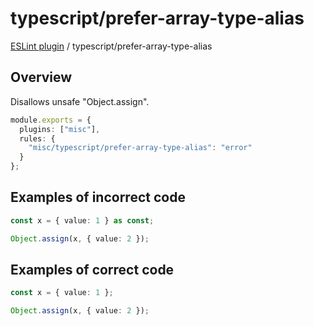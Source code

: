 # typescript/prefer-array-type-alias

[ESLint plugin](https://ilyub.github.io/eslint-plugin-misc/) / typescript/prefer-array-type-alias

## Overview

Disallows unsafe "Object.assign".

```ts
module.exports = {
  plugins: ["misc"],
  rules: {
    "misc/typescript/prefer-array-type-alias": "error"
  }
};
```

## Examples of incorrect code

```ts
const x = { value: 1 } as const;

Object.assign(x, { value: 2 });
```

## Examples of correct code

```ts
const x = { value: 1 };

Object.assign(x, { value: 2 });
```